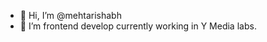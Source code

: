 - 👋 Hi, I’m @mehtarishabh
- 👀 I’m frontend develop currently working in Y Media labs.


<!---
mehtarishabh/mehtarishabh is a ✨ special ✨ repository because its `README.md` (this file) appears on your GitHub profile.
You can click the Preview link to take a look at your changes.
--->
